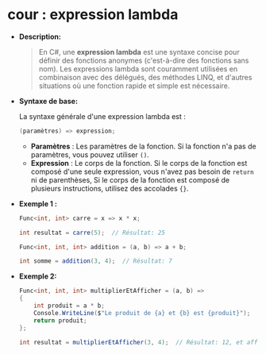 # cour : **expression lambda**

-   **Description:**

    > En C#, une **expression lambda** est une syntaxe concise pour définir des fonctions anonymes (c'est-à-dire des fonctions sans nom). Les expressions lambda sont couramment utilisées en combinaison avec des délégués, des méthodes LINQ, et d'autres situations où une fonction rapide et simple est nécessaire.

-   **Syntaxe de base:**

    La syntaxe générale d'une expression lambda est :

    ```csharp
    (paramètres) => expression;
    ```

    -   **Paramètres** : Les paramètres de la fonction. Si la fonction n'a pas de paramètres, vous pouvez utiliser `()`.
    -   **Expression** : Le corps de la fonction. Si le corps de la fonction est composé d'une seule expression, vous n'avez pas besoin de `return` ni de parenthèses, Si le corps de la fonction est composé de plusieurs instructions, utilisez des accolades `{}`.

-   **Exemple 1 :**

    ```csharp
    Func<int, int> carre = x => x * x;

    int resultat = carre(5);  // Résultat: 25
    ```

    ```csharp
    Func<int, int, int> addition = (a, b) => a + b;

    int somme = addition(3, 4);  // Résultat: 7
    ```

-   **Exemple 2:**

    ```csharp
    Func<int, int, int> multiplierEtAfficher = (a, b) =>
    {
        int produit = a * b;
        Console.WriteLine($"Le produit de {a} et {b} est {produit}");
        return produit;
    };

    int resultat = multiplierEtAfficher(3, 4);  // Résultat: 12, et affiche "Le produit de 3 et 4 est 12"
    ```
